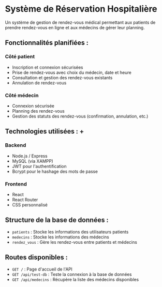 # Système de Réservation Hospitalière

Un système de gestion de rendez-vous médical permettant aux patients de prendre rendez-vous en ligne et aux médecins de gérer leur planning.


## Fonctionnalités planifiées :

### Côté patient
- Inscription et connexion sécurisées
- Prise de rendez-vous avec choix du médecin, date et heure
- Consultation et gestion des rendez-vous existants
- Annulation de rendez-vous

### Côté médecin
- Connexion sécurisée
- Planning des rendez-vous
- Gestion des statuts des rendez-vous (confirmation, annulation, etc.)


## Technologies utilisées : +

### Backend
- Node.js / Express
- MySQL (via XAMPP)
- JWT pour l'authentification
- Bcrypt pour le hashage des mots de passe

### Frontend
- React
- React Router
- CSS personnalisé


##  Structure de la base de données :

- `patients` : Stocke les informations des utilisateurs patients
- `medecins` : Stocke les informations des médecins
- `rendez_vous` : Gère les rendez-vous entre patients et médecins


## Routes disponibles :
- `GET /` : Page d'accueil de l'API
- `GET /api/test-db` : Teste la connexion à la base de données
- `GET /api/medecins` : Récupère la liste des médecins disponibles
